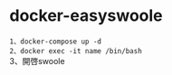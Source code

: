 # docker-easyswoole
`
1、docker-compose up -d
`
</br>
`
2、docker exec -it name /bin/bash
`
</br>
3、開啓swoole

